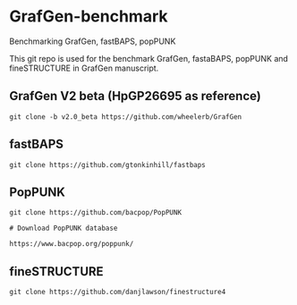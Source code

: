 # GrafGen-benchmark
Benchmarking GrafGen, fastBAPS, popPUNK

This git repo is used for the benchmark GrafGen, fastaBAPS, popPUNK and fineSTRUCTURE in GrafGen manuscript.

## GrafGen V2 beta (HpGP26695 as reference)
```
git clone -b v2.0_beta https://github.com/wheelerb/GrafGen
```

## fastBAPS
```
git clone https://github.com/gtonkinhill/fastbaps
```

## PopPUNK
```
git clone https://github.com/bacpop/PopPUNK

# Download PopPUNK database

https://www.bacpop.org/poppunk/
```

## fineSTRUCTURE
```
git clone https://github.com/danjlawson/finestructure4
```


